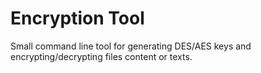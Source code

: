 # Encryption Tool
Small command line tool for generating DES/AES keys and encrypting/decrypting files content or texts. 
